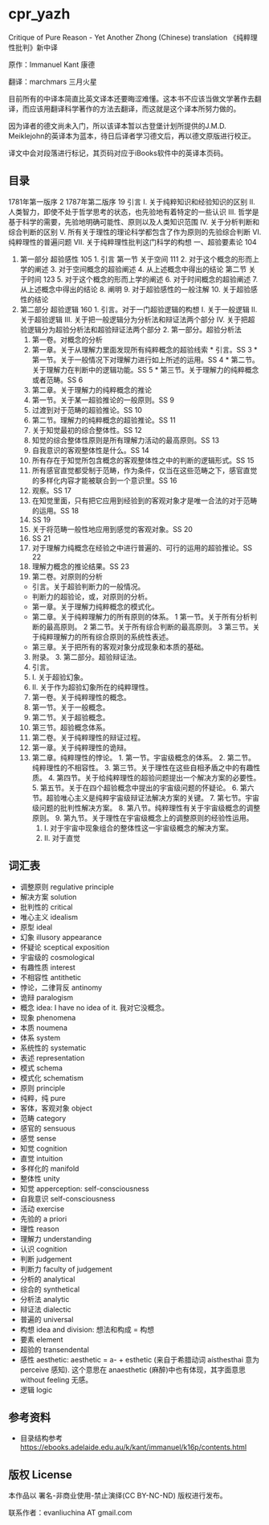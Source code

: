 # cpr_yazh
Critique of Pure Reason - Yet Another Zhong (Chinese) translation
《纯粹理性批判》新中译

原作：Immanuel Kant 康德

翻译：marchmars 三月火星

目前所有的中译本简直比英文译本还要晦涩难懂。这本书不应该当做文学著作去翻译，而应该用翻译科学著作的方法去翻译，而这就是这个译本所努力做的。

因为译者的德文尚未入门，所以该译本暂以古登堡计划所提供的J.M.D. Meiklejohn的英译本为蓝本，待日后译者学习德文后，再以德文原版进行校正。

译文中会对段落进行标记，其页码对应于iBooks软件中的英译本页码。

## 目录
1781年第一版序 2
1787年第二版序 19
引言
  I. 关于纯粹知识和经验知识的区别
  II. 人类智力，即使不处于哲学思考的状态，也先验地有着特定的一些认识
  III. 哲学是基于科学的需要，先验地明确可能性、原则以及人类知识范围
  IV. 关于分析判断和综合判断的区别
  V. 所有关于理性的理论科学都包含了作为原则的先验综合判断
  VI. 纯粹理性的普遍问题
  VII. 关于纯粹理性批判这门科学的构想
一、超验要素论 104
  1. 第一部分 超验感性 105
    1. 引言
    第一节 关于空间 111
    2. 对于这个概念的形而上学的阐述
    3. 对于空间概念的超验阐述
    4. 从上述概念中得出的结论
    第二节 关于时间 123
    5. 对于这个概念的形而上学的阐述
    6. 对于时间概念的超验阐述
    7. 从上述概念中得出的结论
    8. 阐明
    9. 对于超验感性的一般注解
    10. 关于超验感性的结论
  2. 第二部分 超验逻辑 160
    1. 引言。对于一门超验逻辑的构想
      I. 关于一般逻辑
      II. 关于超验逻辑
      III. 关于把一般逻辑分为分析法和辩证法两个部分
      IV. 关于把超验逻辑分为超验分析法和超验辩证法两个部分
    2. 第一部分。超验分析法
      1. 第一卷。对概念的分析
        1. 第一章。关于从理解力里面发现所有纯粹概念的超验线索
          * 引言。SS 3
          * 第一节。关于一般情况下对理解力进行如上所述的运用。SS 4
          * 第二节。关于理解力在判断中的逻辑功能。SS 5
          * 第三节。关于理解力的纯粹概念或者范畴。SS 6
        2. 第二章。关于理解力的纯粹概念的推论
        3. 第一节。关于某一超验推论的一般原则。SS 9
        4. 过渡到对于范畴的超验推论。SS 10
        5. 第二节。理解力的纯粹概念的超验推论。SS 11
        6. 关于知觉最初的综合整体性。SS 12
        7. 知觉的综合整体性原则是所有理解力活动的最高原则。SS 13
        8. 自我意识的客观整体性是什么。SS 14
        9. 所有存在于知觉所包含概念的客观整体性之中的判断的逻辑形式。SS 15
        10. 所有感官直觉都受制于范畴，作为条件，仅当在这些范畴之下，感官直觉的多样化内容才能被联合到一个意识里。SS 16
        11. 观察。SS 17
        12. 在知觉里面，只有把它应用到经验到的客观对象才是唯一合法的对于范畴的运用。SS 18
        13. SS 19
        14. 关于将范畴一般性地应用到感觉的客观对象。SS 20
        15. SS 21
        16. 对于理解力纯概念在经验之中进行普遍的、可行的运用的超验推论。SS 22
        17. 理解力概念的推论结果。SS 23
      2. 第二卷。对原则的分析
        * 引言。关于超验判断力的一般情况。
        * 判断力的超验论，或，对原则的分析。
        * 第一章。关于理解力纯粹概念的模式化。
        * 第二章。关于纯粹理解力的所有原则的体系。
          1 第一节。关于所有分析判断的最高原则。
          2 第二节。关于所有综合判断的最高原则。
          3 第三节。关于纯粹理解力的所有综合原则的系统性表述。
        * 第三章。关于把所有的客观对象分成现象和本质的基础。
      3. 附录。
    3. 第二部分。超验辩证法。
      1. 引言。
        1. I. 关于超验幻象。
        2. II. 关于作为超验幻象所在的纯粹理性。
      2. 第一卷。关于纯粹理性的概念。
        1. 第一节。关于一般概念。
        2. 第二节。关于超验概念。
        3. 第三节。超验概念体系。
      3. 第二卷。关于纯粹理性的辩证过程。
        1. 第一章。关于纯粹理性的诡辩。
        2. 第二章。纯粹理性的悖论。
          1. 第一节。宇宙级概念的体系。
          2. 第二节。纯粹理性的不相容性。
          3. 第三节。关于理性在这些自相矛盾之中的有趣性质。
          4. 第四节。关于给纯粹理性的超验问题提出一个解决方案的必要性。
          5. 第五节。关于在四个超验概念中提出的宇宙级问题的怀疑论。
          6. 第六节。超验唯心主义是纯粹宇宙级辩证法解决方案的关键。
          7. 第七节。宇宙级问题的批判性解决方案。
          8. 第八节。纯粹理性有关于宇宙级概念的调整原则。
          9. 第九节。关于理性在宇宙级概念上的调整原则的经验性运用。
            1. I. 对于宇宙中现象组合的整体性这一宇宙级概念的解决方案。
            2. II. 对于直觉
        






## 词汇表
- 调整原则 regulative principle
- 解决方案 solution
- 批判性的 critical
- 唯心主义 idealism
- 原型 ideal
- 幻象 illusory appearance
- 怀疑论 sceptical exposition
- 宇宙级的 cosmological
- 有趣性质 interest
- 不相容性 antithetic
- 悖论，二律背反 antinomy
- 诡辩 paralogism
- 概念 idea: I have no idea of it. 我对它没概念。
- 现象 phenomena
- 本质 noumena
- 体系 system
- 系统性的 systematic
- 表述 representation
- 模式 schema
- 模式化 schematism
- 原则 principle
- 纯粹，纯 pure
- 客体，客观对象 object
- 范畴 category
- 感官的 sensuous
- 感觉 sense
- 知觉 cognition
- 直觉 intuition
- 多样化的 manifold
- 整体性 unity
- 知觉 apperception: self-consciousness
- 自我意识 self-consciousness
- 活动 exercise
- 先验的 a priori
- 理性 reason
- 理解力 understanding
- 认识 cognition
- 判断 judgement
- 判断力 faculty of judgement
- 分析的 analytical
- 综合的 synthetical
- 分析法 analytic
- 辩证法 dialectic
- 普遍的 universal
- 构想 idea and division: 想法和构成 = 构想 
- 要素 element
- 超验的 transendental
- 感性 aesthetic: aesthetic = a- + esthetic (来自于希腊动词 aísthesthai 意为 perceive 感知). 这个意思在 anaesthetic (麻醉)中也有体现，其字面意思without feeling 无感。
- 逻辑 logic

## 参考资料
* 目录结构参考 https://ebooks.adelaide.edu.au/k/kant/immanuel/k16p/contents.html

## 版权 License
本作品以 署名-非商业使用-禁止演绎(CC BY-NC-ND) 版权进行发布。

联系作者：evanliuchina AT gmail.com
